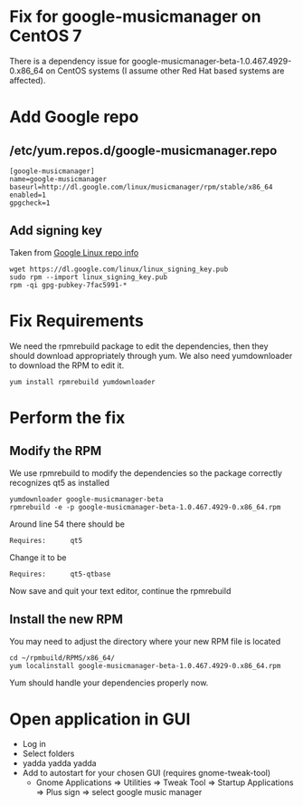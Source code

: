 # Fix for google-musicmanager on CentOS 7
There is a dependency issue for google-musicmanager-beta-1.0.467.4929-0.x86_64 on CentOS systems (I assume other Red Hat based systems are affected).

# Add Google repo
## /etc/yum.repos.d/google-musicmanager.repo
```
[google-musicmanager]
name=google-musicmanager
baseurl=http://dl.google.com/linux/musicmanager/rpm/stable/x86_64
enabled=1
gpgcheck=1
```

## Add signing key
Taken from [Google Linux repo info](https://www.google.com/linuxrepositories/)
```shell
wget https://dl.google.com/linux/linux_signing_key.pub
sudo rpm --import linux_signing_key.pub
rpm -qi gpg-pubkey-7fac5991-*
```

# Fix Requirements
We need the rpmrebuild package to edit the dependencies, then they should download appropriately through yum.  We also need yumdownloader to download the RPM to edit it.
```
yum install rpmrebuild yumdownloader
```

# Perform the fix
## Modify the RPM
We use rpmrebuild to modify the dependencies so the package correctly recognizes qt5 as installed
```
yumdownloader google-musicmanager-beta
rpmrebuild -e -p google-musicmanager-beta-1.0.467.4929-0.x86_64.rpm
```
Around line 54 there should be
```
Requires:      qt5
```
Change it to be
```
Requires:      qt5-qtbase
```
Now save and quit your text editor, continue the rpmrebuild

## Install the new RPM
You may need to adjust the directory where your new RPM file is located
```
cd ~/rpmbuild/RPMS/x86_64/
yum localinstall google-musicmanager-beta-1.0.467.4929-0.x86_64.rpm
```
Yum should handle your dependencies properly now.

# Open application in GUI
- Log in
- Select folders
- yadda yadda yadda
- Add to autostart for your chosen GUI (requires gnome-tweak-tool)
    - Gnome Applications => Utilities => Tweak Tool => Startup Applications => Plus sign => select google music manager
